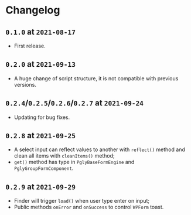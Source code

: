 # Changelog

## `0.1.0` at `2021-08-17`

* First release.

## `0.2.0` at `2021-09-13`

* A huge change of script structure, it is not compatible with previous versions.

## `0.2.4`/`0.2.5`/`0.2.6`/`0.2.7` at `2021-09-24`

* Updating for bug fixes.

## `0.2.8` at `2021-09-25`

* A select input can reflect values to another with `reflect()` method and clean all items with `cleanItems()` method;
* `get()` method has type in `PglyBaseFormEngine` and `PglyGroupFormComponent`.

## `0.2.9` at `2021-09-29`

* Finder will trigger `load()` when user type enter on input;
* Public methods `onError` and `onSuccess` to control `WPForm` toast.